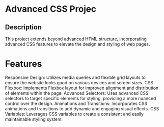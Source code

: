 # Advanced CSS Projec

## Description

This project extends beyond advanced HTML structure, incorporating advanced CSS features to elevate the design and styling of web pages.

# Features

Responsive Design: Utilizes media queries and flexible grid layouts to ensure the website looks good on various devices and screen sizes.
CSS Flexbox: Implements Flexbox layout for improved alignment and distribution of elements within the page.
Advanced Selectors: Uses advanced CSS selectors to target specific elements for styling, providing a more nuanced control over the design.
Animations and Transitions: Incorporates CSS animations and transitions to add dynamic and engaging visual effects.
CSS Variables: Leverages CSS variables to create a consistent and easily maintainable styling system.

